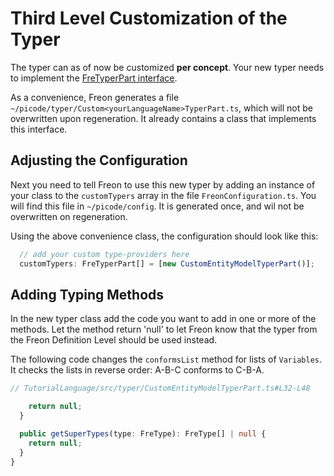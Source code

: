 # Third Level Customization of the Typer

The typer can as of now be customized **per concept**. Your new typer needs
to implement the [FreTyperPart interface](/Under_the_Hood/The_FreTool_Interfaces/FreTyper_Interface).

As a convenience, Freon generates a file `~/picode/typer/Custom<yourLanguageName>TyperPart.ts`,
which will not be overwritten upon regeneration. It already contains a class that implements this interface.

## Adjusting the Configuration

Next you need to tell Freon to use this new typer by adding an
instance of your class to the `customTypers` array in
the file `FreonConfiguration.ts`. You will find this file in `~/picode/config`.
It is generated once, and wil not be overwritten on regeneration.

Using the above convenience class, the configuration should look like this:

```ts
  // add your custom type-providers here
  customTypers: FreTyperPart[] = [new CustomEntityModelTyperPart()];
```

## Adding Typing Methods

In the new typer class add the code you want to add in one or more of the methods. Let the method return 'null'
to let Freon know that the typer from the Freon Definition Level should be used instead.

The following code changes the `conformsList` method for lists of `Variables`. It checks the lists in
reverse order: A-B-C conforms to C-B-A.

[//]: # 'TODO code does not come through'

```ts
// TutorialLanguage/src/typer/CustomEntityModelTyperPart.ts#L32-L48

    return null;
  }

  public getSuperTypes(type: FreType): FreType[] | null {
    return null;
  }
}

```
